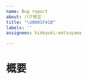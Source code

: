 ```yaml
---
name: Bug report
about: バグ修正
title: "\U0001F41B"
labels: ''
assignees: hideyuki-matsuyama

---
```


# 概要
